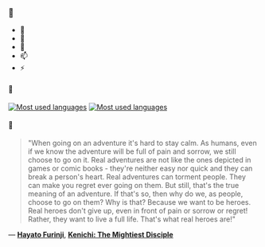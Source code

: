 ### 👋

- 🔭
- 🌱
- 💬
- 📫
- ⚡

#### 🧏

[![Most used languages](https://github-readme-stats-aynah.vercel.app/api/top-langs/?username=aynh&theme=solarized-dark&langs_count=6&layout=compact&hide_title=true)](https://github.com/anuraghazra/github-readme-stats#gh-dark-mode-only)
[![Most used languages](https://github-readme-stats-aynah.vercel.app/api/top-langs/?username=aynh&theme=solarized-light&langs_count=6&layout=compact&hide_title=true)](https://github.com/anuraghazra/github-readme-stats#gh-light-mode-only)

#### 💬

> "When going on an adventure it's hard to stay calm. As humans, even if we know the adventure will be full of pain and sorrow, we still choose to go on it. Real adventures are not like the ones depicted in games or comic books - they're neither easy nor quick and they can break a person's heart. Real adventures can torment people. They can make you regret ever going on them. But still, that's the true meaning of an adventure. If that's so, then why do we, as people, choose to go on them? Why is that? Because we want to be heroes. Real heroes don't give up, even in front of pain or sorrow or regret! Rather, they want to live a full life. That's what real heroes are!"

&mdash; [**Hayato Furinji**](https://myanimelist.net/character.php?q=Hayato%20Furinji&cat=character), [**Kenichi: The Mightiest Disciple**](https://myanimelist.net/search/all?q=Kenichi%3A%20The%20Mightiest%20Disciple&cat=all)
